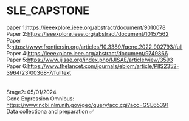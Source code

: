 # SLE_CAPSTONE
paper 1:https://ieeexplore.ieee.org/abstract/document/9010078<br>
Paper 2:https://ieeexplore.ieee.org/abstract/document/10157562<br>
Paper 3:https://www.frontiersin.org/articles/10.3389/fgene.2022.902793/full<br>
Paper 4:https://ieeexplore.ieee.org/abstract/document/9749866<br>
Paper 5:https://www.ijisae.org/index.php/IJISAE/article/view/3593<br>
Paper 6:https://www.thelancet.com/journals/ebiom/article/PIIS2352-3964(23)00368-7/fulltext<br>
<br><br>
Stage2: 05/01/2024 
<br>
Gene Expression Omnibus: https://www.ncbi.nlm.nih.gov/geo/query/acc.cgi?acc=GSE65391 <br>
Data collectiona and preparation ✅
